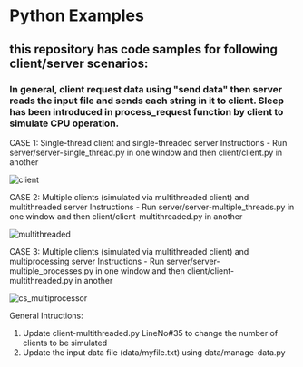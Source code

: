 # Python Examples

## this repository has code samples for following client/server scenarios:
### In general, client request data using "send data" then server reads the input file and sends each string in it to client. Sleep has been introduced in process_request function by client to simulate CPU operation.


CASE 1: Single-thread client and single-threaded server
Instructions - Run server/server-single_thread.py in one window and then client/client.py in another

![client](https://github.com/simran2jain/python-examples/assets/8279640/4d313f67-4b0c-47ac-98df-40d064440035)


CASE 2: Multiple clients (simulated via multithreaded client) and multithreaded server
Instructions - Run server/server-multiple_threads.py in one window and then client/client-multithreaded.py in another

![multithreaded](https://github.com/simran2jain/python-examples/assets/8279640/76291965-6f66-4a91-b17d-05dd31c93b16)


CASE 3: Multiple clients (simulated via multithreaded client) and multiprocessing server
Instructions - Run server/server-multiple_processes.py in one window and then client/client-multithreaded.py in another

![cs_multiprocessor](https://github.com/simran2jain/python-examples/assets/8279640/1745fe3a-a8d9-4827-abfc-5ceb4b42d4e1)

General Intructions:
1. Update client-multithreaded.py LineNo#35 to change the number of clients to be simulated
2. Update the input data file (data/myfile.txt) using data/manage-data.py
